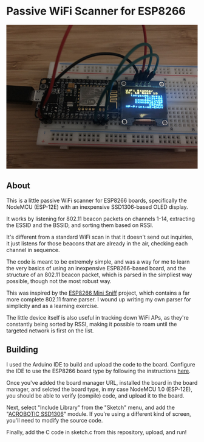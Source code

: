# Passive WiFi Scanner for ESP8266

![Photo of the WiFI Scanner](https://raw.githubusercontent.com/tonyb486/ESP8266-WiFiHunter/master/photo.jpg)

## About

This is a little passive WiFi scanner for ESP8266 boards, specifically the NodeMCU (ESP-12E) with an inexpensive SSD1306-based OLED display.

It works by listening for 802.11 beacon packets on channels 1-14, extracting the ESSID and the BSSID, and sorting them based on RSSI.

It's different from a standard WiFi scan in that it doesn't send out inquiries, it just listens for those beacons that are already in the air, checking each channel in sequence.

The code is meant to be extremely simple, and was a way for me to learn the very basics of using an inexpensive ESP8266-based board, and the structure of an 802.11 beacon packet, which is parsed in the simpliest way possible, though not the most robust way.

This was inspired by the [ESP8266 Mini Sniff](https://www.hackster.io/rayburne/esp8266-mini-sniff-f6b93a) project, which contains a far more complete 802.11 frame parser.  I wound up writing my own parser for simplicity and as a learning exercise.

The little device itself is also useful in tracking down WiFi APs, as they're constantly being sorted by RSSI, making it possible to roam until the targeted network is first on the list.

## Building

I used the Arduino IDE to build and upload the code to the board.  Configure the IDE to use the ESP8266 board type by following the instructions  [here](https://arduino-esp8266.readthedocs.io/en/latest/installing.html#boards-manager).

Once you've added the board manager URL, installed the board in the board manager, and selcted the board type, in my case NodeMCU 1.0 (ESP-12E), you should be able to verify (compile) code, and upload it to the board.

Next, select "Include Library" from the "Sketch" menu, and add the "[ACROBOTIC SSD1306](https://github.com/acrobotic/Ai_Ardulib_SSD1306)" module.  If you're using a different kind of screen, you'll need to modify the source code.

Finally, add the C code in sketch.c from this repository, upload, and run!





